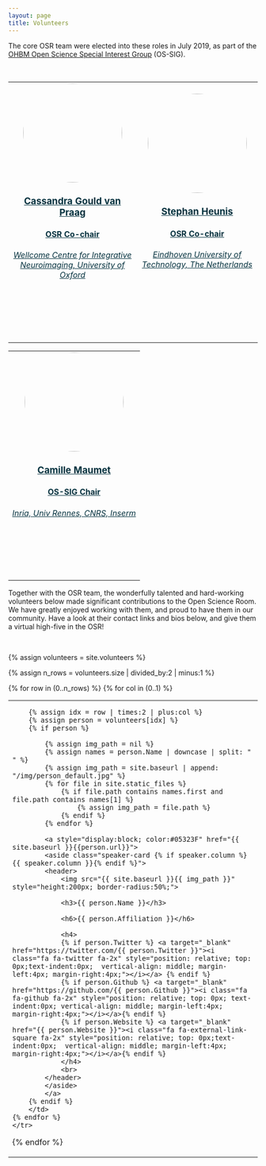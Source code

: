 ```yaml
---
layout: page
title: Volunteers
---
```


The core OSR team were elected into these roles in July 2019, as part of the [OHBM Open Science Special Interest Group](https://ossig.netlify.app/) (OS-SIG).

<br>


<table class="people">
    <tr class="people">
        <td class="people">
            <a style="display:block; color:#05323F" href="../cassandra_gould_van_praag">
            <aside>
            <header>
                <img src="../img/team/cassandra_gould_van_praag.jpg" style="height:200px; border-radius:50%;">
                <h3>Cassandra Gould van Praag</h3>
                <h4>OSR Co-chair</h4>
                <h6>Wellcome Centre for Integrative Neuroimaging, University of Oxford</h6>
                <h4>
                <a target="_blank" href="https://twitter.com/cassgvp"><i class="fa fa-twitter fa-2x" style="position: relative; top: 0px;text-indent:0px;  vertical-align: middle; margin-left:4px; margin-right:4px;"></i></a>
                <a target="_blank" href="https://github.com/cassgvp"><i class="fa fa-github fa-2x" style="position: relative; top: 0px; text-indent:0px; vertical-align: middle; margin-left:4px; margin-right:4px;"></i></a>
                </h4>
                <br>
            </header>
            </aside>
            </a>
        </td>
        <td class="people">
            <a style="display:block; color:#05323F" href="../stephan_heunis">
            <aside>
            <header>
                <img src="../img/team/stephan_heunis.jpg" style="height:200px; border-radius:50%;">
                <h3>Stephan Heunis</h3>
                <h4>OSR Co-chair</h4>
                <h6>Eindhoven University of Technology, The Netherlands</h6>
                <h4>
                <a target="_blank" href="https://twitter.com/fmrwhy"><i class="fa fa-twitter fa-2x" style="position: relative; top: 0px;text-indent:0px;  vertical-align: middle; margin-left:4px; margin-right:4px;"></i></a>
                <a target="_blank" href="https://github.com/jsheunis"><i class="fa fa-github fa-2x" style="position: relative; top: 0px; text-indent:0px; vertical-align: middle; margin-left:4px; margin-right:4px;"></i></a>
                <a target="_blank" href="https://jsheunis.github.io/"><i class="fa fa-external-link-square fa-2x" style="position: relative; top: 0px;text-indent:0px;  vertical-align: middle; margin-left:4px; margin-right:4px;"></i></a>
                </h4>
                <br>
            </header>
            </aside>
            </a>
        </td>
    </tr>
</table>

<table class="people">
    <tr class="people">
        <td class="people">
            <a style="display:block; color:#05323F" href="../camille_maumet">
            <aside>
            <header>
                <img src="../img/team/camille_maumet.jpg" style="height:200px; border-radius:50%;">
                <h3>Camille Maumet</h3>
                <h4>OS-SIG Chair</h4>
                <h6>Inria, Univ Rennes, CNRS, Inserm</h6>
                <h4>
                <a target="_blank" href="https://twitter.com/cmaumet"><i class="fa fa-twitter fa-2x" style="position: relative; top: 0px;text-indent:0px;  vertical-align: middle; margin-left:4px; margin-right:4px;"></i></a>
                <a target="_blank" href="https://github.com/cmaumet"><i class="fa fa-github fa-2x" style="position: relative; top: 0px; text-indent:0px; vertical-align: middle; margin-left:4px; margin-right:4px;"></i></a>
                <a target="_blank" href="http://camillemaumet.com/"><i class="fa fa-external-link-square fa-2x" style="position: relative; top: 0px;text-indent:0px;  vertical-align: middle; margin-left:4px; margin-right:4px;"></i></a>
                </h4>
                <br>
            </header>
            </aside>
            </a>
        </td>
    </tr>
</table>

Together with the OSR team, the wonderfully talented and hard-working volunteers below made significant contributions to the Open Science Room. We have greatly enjoyed working with them, and proud to have them in our community.
Have a look at their contact links and bios below, and give them a virtual high-five in the OSR!

<br>


<html>

{% assign volunteers = site.volunteers %}

{% assign n_rows = volunteers.size | divided_by:2 | minus:1 %}
<table class="people">
{% for row in (0..n_rows) %}
    <tr class="people">
    {% for col in (0..1) %}
        <td class="people">

        {% assign idx = row | times:2 | plus:col %}
        {% assign person = volunteers[idx] %}
        {% if person %}

            {% assign img_path = nil %}
            {% assign names = person.Name | downcase | split: " " %}
            {% assign img_path = site.baseurl | append: "/img/person_default.jpg" %}
            {% for file in site.static_files %}                
                {% if file.path contains names.first and file.path contains names[1] %}
                    {% assign img_path = file.path %}
                {% endif %}
            {% endfor %}

            <a style="display:block; color:#05323F" href="{{ site.baseurl }}{{person.url}}">
            <aside class="speaker-card {% if speaker.column %} {{ speaker.column }}{% endif %}">
            <header>
                <img src="{{ site.baseurl }}{{ img_path }}" style="height:200px; border-radius:50%;">

                <h3>{{ person.Name }}</h3>

                <h6>{{ person.Affiliation }}</h6>

                <h4>
                {% if person.Twitter %} <a target="_blank" href="https://twitter.com/{{ person.Twitter }}"><i class="fa fa-twitter fa-2x" style="position: relative; top: 0px;text-indent:0px;  vertical-align: middle; margin-left:4px; margin-right:4px;"></i></a> {% endif %}
                {% if person.Github %} <a target="_blank" href="https://github.com/{{ person.Github }}"><i class="fa fa-github fa-2x" style="position: relative; top: 0px; text-indent:0px; vertical-align: middle; margin-left:4px; margin-right:4px;"></i></a>{% endif %}
                {% if person.Website %} <a target="_blank" href="{{ person.Website }}"><i class="fa fa-external-link-square fa-2x" style="position: relative; top: 0px;text-indent:0px;  vertical-align: middle; margin-left:4px; margin-right:4px;"></i></a>{% endif %}
                </h4>
                <br>
            </header>
            </aside>
            </a>
        {% endif %}
        </td>
    {% endfor %}
    </tr>
{% endfor %}
</table>

</html>
